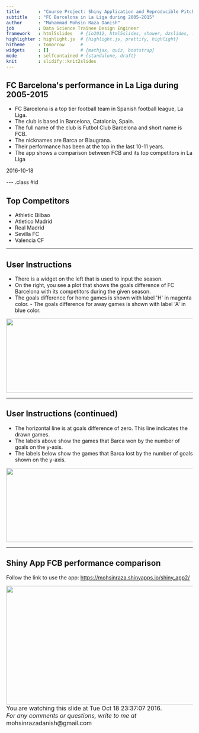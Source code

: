 ```yaml
---
title       : "Course Project: Shiny Application and Reproducible Pitch"
subtitle    : "FC Barcelona in La Liga during 2005-2015"
author      : "Muhammad Mohsin Raza Danish"
job         : Data Science Trainee Design Engineer
framework   : html5slides   # {io2012, html5slides, shower, dzslides, ...}
highlighter : highlight.js  # {highlight.js, prettify, highlight}
hitheme     : tomorrow      # 
widgets     : []            # {mathjax, quiz, bootstrap}
mode        : selfcontained # {standalone, draft}
knit        : slidify::knit2slides
---
```


## FC Barcelona's performance in La Liga during 2005-2015

- FC Barcelona is a top tier football team in Spanish football league, La Liga.
- The club is based in Barcelona, Catalonia, Spain.
- The full name of the club is Futbol Club Barcelona and short name is FCB.
- The nicknames are Barca or Blaugrana.
- Their performance has been at the top in the last 10-11 years.
- The app shows a comparison between FCB and its top competitors in La Liga

2016-10-18


--- .class #id 

## Top Competitors

- Athletic Bilbao
- Atletico Madrid
- Real Madrid
- Sevilla FC
- Valencia CF

---

## User Instructions

- There is a widget on the left that is used to input the season.
- On the right, you see a plot that shows the goals difference of FC Barcelona
with its competitors during the given season. 
- The goals difference for home games is shown with label 'H' in magenta color. - The goals difference for away games is shown with label 'A' in blue color.

<div style='text-align: center;'>
<img height='200' width='600' src='season_widget.png' />
</div>

---

## User Instructions (continued)

- The horizontal line is at goals difference of zero. This line indicates the drawn games.
- The labels above show the games that Barca won by the number of goals on the y-axis. 
- The labels below show the games that Barca lost by the number of goals shown on the y-axis.

<div style='text-align: center;'>
<img height='200' width='600' src='performance_chart.png' />
</div>

---

## Shiny App FCB performance comparison

Follow the link to use the app:
https://mohsinraza.shinyapps.io/shiny_app2/

<div style='text-align: center;'>
<img height='320' width='540' src='main.png' />
</div>

<font size="3">
You are watching this slide at Tue Oct 18 23:37:07 2016. <br>
<i>For any comments or questions, write to me at </i> mohsinrazadanish@gmail.com </font>




